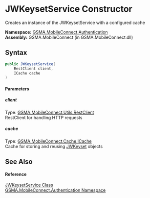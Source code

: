 JWKeysetService Constructor
===========================
Creates an instance of the JWKeysetService with a configured cache

**Namespace:** [GSMA.MobileConnect.Authentication][1]  
**Assembly:** GSMA.MobileConnect (in GSMA.MobileConnect.dll)

Syntax
------

```csharp
public JWKeysetService(
	RestClient client,
	ICache cache
)
```

#### Parameters

##### *client*
Type: [GSMA.MobileConnect.Utils.RestClient][2]  
RestClient for handling HTTP requests

##### *cache*
Type: [GSMA.MobileConnect.Cache.ICache][3]  
Cache for storing and reusing [JWKeyset][4] objects


See Also
--------

#### Reference
[JWKeysetService Class][5]  
[GSMA.MobileConnect.Authentication Namespace][1]  

[1]: ../README.md
[2]: ../../GSMA.MobileConnect.Utils/RestClient/README.md
[3]: ../../GSMA.MobileConnect.Cache/ICache/README.md
[4]: ../JWKeyset/README.md
[5]: README.md
[6]: ../../_icons/Help.png